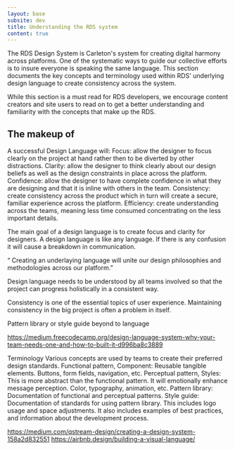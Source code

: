 ```yaml
---
layout: base
subsite: dev
title: Understanding the RDS system
content: true
---
```

The RDS Design System is Carleton's system for creating digital harmony across platforms. One of the systematic ways to guide our collective efforts is to insure everyone is speaking the same language. This section documents the key concepts and terminology used within RDS' underlying design language to create consistency across the system. 

While this section is a must read for RDS developers, we encourage content creators and site users to read on to get a better understanding and familiarity with the concepts that make up the RDS.

## The makeup of 





 
  
 
A successful Design Language will:
Focus: allow the designer to focus clearly on the project at hand rather then to be diverted by other distractions.
Clarity: allow the designer to think clearly about our design beliefs as well as the design constraints in place across the platform.
Confidence: allow the designer to have complete confidence in what they are designing and that it is inline with others in the team.
Consistency: create consistency across the product which in turn will create a secure, familiar experience across the platform.
Efficiency: create understanding across the teams, meaning less time consumed concentrating on the less important details.


The main goal of a design language is to create focus and clarity for designers. A design language is like any language. If there is any confusion it will cause a breakdown in communication.



“ Creating an underlaying language will unite our design philosophies and methodologies across our platform.”

Design language needs to be understood by all teams involved so that the project can progress holistically in a consistent way.

Consistency is one of the essential topics of user experience. Maintaining consistency in the big project is often a problem in itself.


 Pattern library or style guide beyond to language
 
 https://medium.freecodecamp.org/design-language-system-why-your-team-needs-one-and-how-to-built-it-d996ba8c3889
 
 
 
 
 Terminology
 Various concepts are used by teams to create their preferred design standards.
 Functional pattern, Component: Reusable tangible elements. Buttons, form fields, navigation, etc.
 Perceptual pattern, Styles: This is more abstract than the functional pattern. It will emotionally enhance message perception. Color, typography, animation, etc.
 Pattern library: Documentation of functional and perceptual patterns.
 Style guide: Documentation of standards for using pattern library. This includes logo usage and space adjustments. It also includes examples of best practices, and information about the development process.


https://medium.com/qstream-design/creating-a-design-system-158a2d832551
https://airbnb.design/building-a-visual-language/
